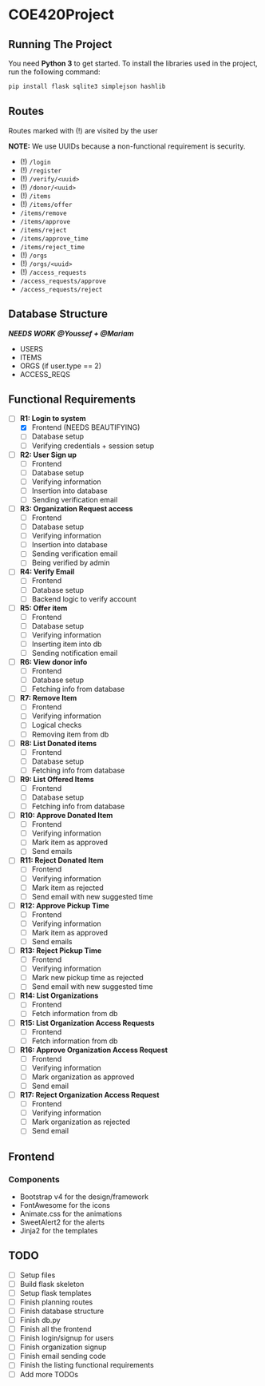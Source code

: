 # COE420Project

## Running The Project

You need **Python 3** to get started.
To install the libraries used in the project, run the following command:

```bash
pip install flask sqlite3 simplejson hashlib
```

## Routes

Routes marked with (!) are visited by the user

**NOTE:** We use UUIDs because a non-functional requirement is security.

- (!) `/login`
- (!) `/register`
- (!) `/verify/<uuid>`
- (!) `/donor/<uuid>`
- (!) `/items`
- (!) `/items/offer`
- `/items/remove`
- `/items/approve`
- `/items/reject`
- `/items/approve_time`
- `/items/reject_time`
- (!) `/orgs`
- (!) `/orgs/<uuid>`
- (!) `/access_requests`
- `/access_requests/approve`
- `/access_requests/reject`

## Database Structure

***NEEDS WORK @Youssef + @Mariam***

- USERS
- ITEMS
- ORGS (if user.type == 2)
- ACCESS_REQS

## Functional Requirements

- [ ] **R1: Login to system**
  - [x] Frontend (NEEDS BEAUTIFYING)
  - [ ] Database setup
  - [ ] Verifying credentials + session setup
- [ ] **R2: User Sign up**
  - [ ] Frontend
  - [ ] Database setup
  - [ ] Verifying information
  - [ ] Insertion into database
  - [ ] Sending verification email
- [ ] **R3: Organization Request access**
  - [ ] Frontend
  - [ ] Database setup
  - [ ] Verifying information
  - [ ] Insertion into database
  - [ ] Sending verification email
  - [ ] Being verified by admin
- [ ] **R4: Verify Email**
  - [ ] Frontend
  - [ ] Database setup
  - [ ] Backend logic to verify account
- [ ] **R5: Offer item**
  - [ ] Frontend
  - [ ] Database setup
  - [ ] Verifying information
  - [ ] Inserting item into db
  - [ ] Sending notification email
- [ ] **R6: View donor info**
  - [ ] Frontend
  - [ ] Database setup
  - [ ] Fetching info from database
- [ ] **R7: Remove Item**
  - [ ] Frontend
  - [ ] Verifying information
  - [ ] Logical checks
  - [ ] Removing item from db
- [ ] **R8: List Donated items**
  - [ ] Frontend
  - [ ] Database setup
  - [ ] Fetching info from database
- [ ] **R9: List Offered Items**
  - [ ] Frontend
  - [ ] Database setup
  - [ ] Fetching info from database
- [ ] **R10: Approve Donated Item**
  - [ ] Frontend
  - [ ] Verifying information
  - [ ] Mark item as approved
  - [ ] Send emails
- [ ] **R11: Reject Donated Item**
  - [ ] Frontend
  - [ ] Verifying information
  - [ ] Mark item as rejected
  - [ ] Send email with new suggested time
- [ ] **R12: Approve Pickup Time**
  - [ ] Frontend
  - [ ] Verifying information
  - [ ] Mark item as approved
  - [ ] Send emails
- [ ] **R13: Reject Pickup Time**
  - [ ] Frontend
  - [ ] Verifying information
  - [ ] Mark new pickup time as rejected
  - [ ] Send email with new suggested time
- [ ] **R14: List Organizations**
  - [ ] Frontend
  - [ ] Fetch information from db
- [ ] **R15: List Organization Access Requests**
  - [ ] Frontend
  - [ ] Fetch information from db
- [ ] **R16: Approve Organization Access Request**
  - [ ] Frontend
  - [ ] Verifying information
  - [ ] Mark organization as approved
  - [ ] Send email
- [ ] **R17: Reject Organization Access Request**
  - [ ] Frontend
  - [ ] Verifying information
  - [ ] Mark organization as rejected
  - [ ] Send email

## Frontend

### Components

- Bootstrap v4 for the design/framework
- FontAwesome for the icons
- Animate.css for the animations
- SweetAlert2 for the alerts
- Jinja2 for the templates

## TODO

- [ ] Setup files
- [ ] Build flask skeleton
- [ ] Setup flask templates
- [ ] Finish planning routes
- [ ] Finish database structure
- [ ] Finish db.py
- [ ] Finish all the frontend
- [ ] Finish login/signup for users
- [ ] Finish organization signup
- [ ] Finish email sending code
- [ ] Finish the listing functional requirements
- [ ] Add more TODOs
